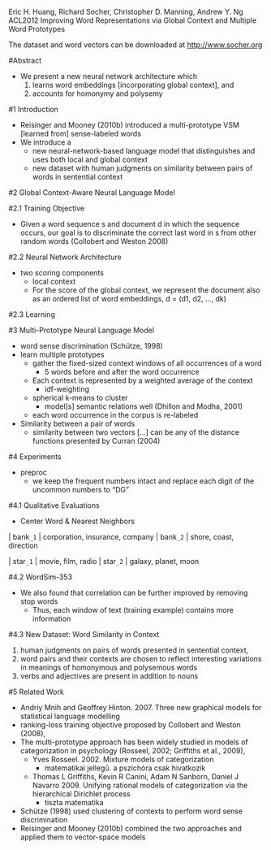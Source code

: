 Eric H. Huang, Richard Socher, Christopher D. Manning, Andrew Y. Ng
ACL2012
Improving Word Representations via Global Context and Multiple Word Prototypes

The dataset and word vectors can be downloaded at http://www.socher.org

#Abstract

* We present a new neural network architecture which
  1. learns word embeddings [incorporating global context], and
  2. accounts for homonymy and polysemy

#1 Introduction

* Reisinger and Mooney (2010b) introduced a
  multi-prototype VSM [learned from] sense-labeled words
* We introduce a
  * new neural-network-based language model that distinguishes and uses
    both local and global context
  * new dataset with human judgments on similarity between pairs of words
    in sentential context

#2 Global Context-Aware Neural Language Model

#2.1 Training Objective

* Given a word sequence s and document d in which the sequence occurs,
  our goal is to discriminate the correct last word in s
  from other random words (Collobert and Weston 2008)

#2.2 Neural Network Architecture

* two scoring components
  * local context
  * For the score of the global context, we represent the document also
    as an ordered list of word embeddings, d = (d1, d2, ..., dk)

#2.3 Learning

#3 Multi-Prototype Neural Language Model

* word sense discrimination (Schütze, 1998)
* learn multiple prototypes
  * gather the fixed-sized context windows of all occurrences of a word
    * 5 words before and after the word occurrence
  * Each context is represented by a weighted average of the context
    * idf-weighting
  * spherical k-means to cluster
    * model[s] semantic relations well (Dhillon and Modha, 2001)
  * each word occurrence in the corpus is re-labeled
* Similarity between a pair of words
  * similarity between two vectors [...] can be
    any of the distance functions presented by Curran (2004)

#4 Experiments

* preproc
  * we keep the frequent numbers intact and
    replace each digit of the uncommon numbers to “DG”

#4.1 Qualitative Evaluations

* Center Word & Nearest Neighbors

| bank`_1` | corporation, insurance, company
| bank`_2` | shore, coast, direction

| star`_1` | movie, film, radio
| star`_2` | galaxy, planet, moon

#4.2 WordSim-353

* We also found that correlation can be further improved by removing stop words
  * Thus, each window of text (training example) contains more information

#4.3 New Dataset: Word Similarity in Context

1. human judgments on pairs of words presented in sentential context,
2. word pairs and their contexts are chosen to 
  reflect interesting variations in meanings of homonymous and polysemous words
3. verbs and adjectives are present in addition to nouns

#5 Related Work

* Andriy Mnih and Geoffrey Hinton. 2007. 
  Three new graphical models for statistical language modelling
* ranking-loss training objective proposed by Collobert and Weston (2008),
* The multi-prototype approach has been widely studied in models of
  categorization in psychology (Rosseel, 2002; Griffiths et al., 2009),
  * Yves Rosseel. 2002. Mixture models of categorization
    * matematikai jellegű. a pszichóra csak hivatkozik
  * Thomas L Griffiths, Kevin R Canini, Adam N Sanborn, Daniel J Navarro
     2009.  Unifying rational models of categorization 
       via the hierarchical Dirichlet process
    * tiszta matematika
* Schütze (1998) used clustering of contexts to perform
  word sense discrimination
* Reisinger and Mooney (2010b) combined the two approaches
  and applied them to vector-space models
